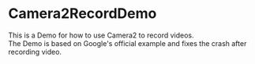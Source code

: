 # Camera2RecordDemo
This is a Demo for how to use Camera2 to record videos.</br>
The Demo is based on Google's official example and fixes the crash after recording video.

